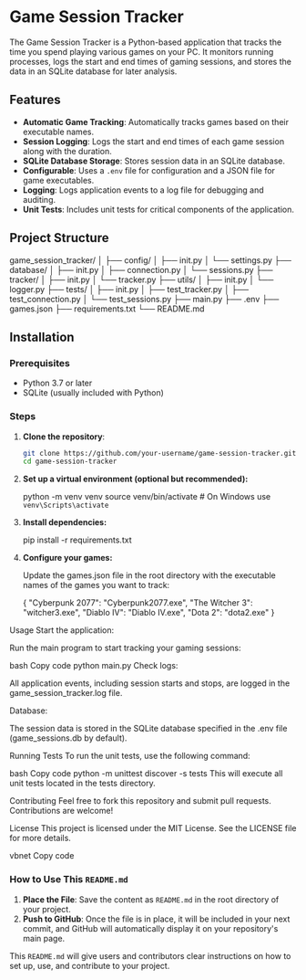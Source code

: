 # Game Session Tracker

The Game Session Tracker is a Python-based application that tracks the time you spend playing various games on your PC. It monitors running processes, logs the start and end times of gaming sessions, and stores the data in an SQLite database for later analysis.

## Features

- **Automatic Game Tracking**: Automatically tracks games based on their executable names.
- **Session Logging**: Logs the start and end times of each game session along with the duration.
- **SQLite Database Storage**: Stores session data in an SQLite database.
- **Configurable**: Uses a `.env` file for configuration and a JSON file for game executables.
- **Logging**: Logs application events to a log file for debugging and auditing.
- **Unit Tests**: Includes unit tests for critical components of the application.

## Project Structure

game_session_tracker/ │ ├── config/ │ ├── init.py │ └── settings.py ├── database/ │ ├── init.py │ ├── connection.py │ └── sessions.py ├── tracker/ │ ├── init.py │ └── tracker.py ├── utils/ │ ├── init.py │ └── logger.py ├── tests/ │ ├── init.py │ ├── test_tracker.py │ ├── test_connection.py │ └── test_sessions.py ├── main.py ├── .env ├── games.json ├── requirements.txt └── README.md


## Installation

### Prerequisites

- Python 3.7 or later
- SQLite (usually included with Python)

### Steps

1. **Clone the repository**:

   ```bash
   git clone https://github.com/your-username/game-session-tracker.git
   cd game-session-tracker

2. **Set up a virtual environment (optional but recommended):**

    python -m venv venv
    source venv/bin/activate  # On Windows use `venv\Scripts\activate`

3. **Install dependencies:**

    pip install -r requirements.txt

4. **Configure your games:**

    Update the games.json file in the root directory with the executable names of the games you want to track:

    {
    "Cyberpunk 2077": "Cyberpunk2077.exe",
    "The Witcher 3": "witcher3.exe",
    "Diablo IV": "Diablo IV.exe",
    "Dota 2": "dota2.exe"
    }

Usage
Start the application:

Run the main program to start tracking your gaming sessions:

bash
Copy code
python main.py
Check logs:

All application events, including session starts and stops, are logged in the game_session_tracker.log file.

Database:

The session data is stored in the SQLite database specified in the .env file (game_sessions.db by default).

Running Tests
To run the unit tests, use the following command:

bash
Copy code
python -m unittest discover -s tests
This will execute all unit tests located in the tests directory.

Contributing
Feel free to fork this repository and submit pull requests. Contributions are welcome!

License
This project is licensed under the MIT License. See the LICENSE file for more details.

vbnet
Copy code

### How to Use This `README.md`
1. **Place the File**: Save the content as `README.md` in the root directory of your project.
2. **Push to GitHub**: Once the file is in place, it will be included in your next commit, and GitHub will automatically display it on your repository's main page.

This `README.md` will give users and contributors clear instructions on how to set up, use, and contribute to your project.
